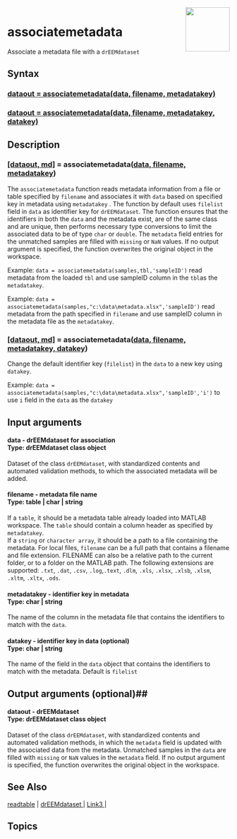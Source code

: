 <img src="top right corner logo.png" width="100" height="auto" align="right"/>

# associatemetadata #
Associate a metadata file with a `drEEMdataset`



## Syntax
### [dataout = associatemetadata(data, filename, metadatakey)](#syntax1) ###
### [dataout = associatemetadata(data, filename, metadatakey, datakey)](#syntax1) ###


## Description ##
### [[dataout, md]](#varargout) = associatemetadata([data, filename, metadatakey](#varargin)) <a name="syntax1"></a>

The `associatemetadata` function reads metadata information from a  file or table specified by `filename` and associates it with `data` based on specified key in metadata using `metadatakey` . The function by default uses `filelist` field in `data` as identifier key for `drEEMdataset`. 
 The function ensures that the identifiers in both the `data` and the metadata exist, are of the same class and are unique, then performs necessary type conversions to limit the associated data to be of type `char` or `double`. The `metadata` field entries for the unmatched samples  are filled with `missing` or `NaN` values.
If no output argument is specified, the function overwrites the original object in the workspace.

Example: `data = associatemetadata(samples,tbl,'sampleID')` read metadata from the loaded `tbl` and use sampleID column in the `tbl`as the `metadatakey`. <br>

Example: `data = associatemetadata(samples,"c:\data\metadata.xlsx",'sampleID')` read metadata from the path specified in `filename` and  use sampleID column in the metadata file as the `metadatakey`. <br>

>
### [[dataout, md]](#varargout) = associatemetadata([data, filename, metadatakey, datakey](#varargin)) <a name="syntax1"></a>

Change the default identifier key (`filelist`) in the `data` to a new key using `datakey`.

Example: `data = associatemetadata(samples,"c:\data\metadata.xlsx",'sampleID','i')` to use `i` field in the `data` as the `datakey`


## Input arguments ##
#### data - drEEMdataset for association  <a name="varargin"></a> <br> Type: drEEMdataset class object
Dataset of the class `drEEMdataset`, with standardized contents and automated validation methods, to which the associated metadata will be added.

#### filename - metadata file name  <a name="varargin"></a> <br> Type: table | char | string
If a `table`, it should be a metadata table already loaded into MATLAB workspace. The `table` should contain a column header as specified by `metadatakey`.<br>
If a `string` or `character array`, it should be a path to a file containing the metadata. For local files, `filename` can be a full path that contains a filename and file extension. FILENAME can also be a relative path to the current folder, or to a folder on the MATLAB path.
The following extensions are supported: `.txt`, `.dat`, `.csv`, `.log`,`.text`, `.dlm`, `.xls`, `.xlsx`, `.xlsb`, `.xlsm`, `.xltm`, `.xltx`, `.ods`.



#### metadatakey - identifier key in metadata   <a name="varargin"></a> <br> Type: char | string
The name of the column in the metadata file that contains the identifiers to match with the `data`.

#### datakey - identifier key in data (optional)   <a name="varargin"></a> <br> Type: char | string

The name of the field in the `data` object that contains the identifiers to match with the metadata.
Default is `filelist`

## Output arguments (optional)##
#### dataout - drEEMdataset   <a name="varargin"></a> <br> Type: drEEMdataset class object
Dataset of the class `drEEMdataset`, with standardized contents and automated validation methods, in which the `metadata` field is updated with the associated data from the metadata. Unmatched samples in the `data` are filled with `missing` or `NaN` values in the `metadata` field. If no output argument is specified, the function overwrites the original object in the workspace.




## See Also ##

<a href="link.com">readtable</a> | 
<a href="link.com"> drEEMdataset </a> |
<a href="link.com"> Link3 </a> |


## Topics ##